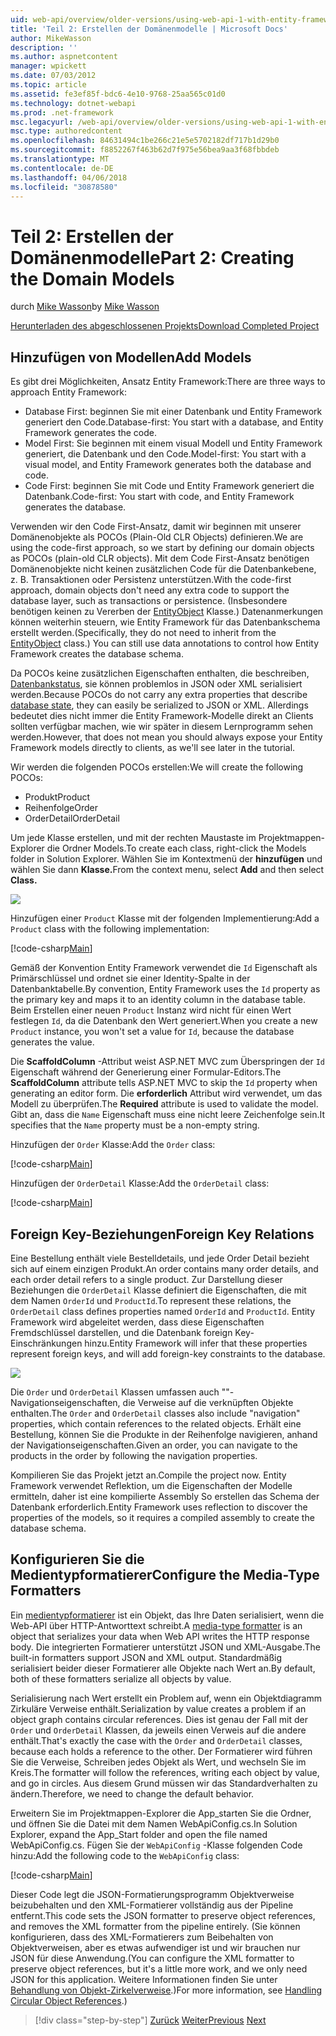 ```yaml
---
uid: web-api/overview/older-versions/using-web-api-1-with-entity-framework-5/using-web-api-with-entity-framework-part-2
title: 'Teil 2: Erstellen der Domänenmodelle | Microsoft Docs'
author: MikeWasson
description: ''
ms.author: aspnetcontent
manager: wpickett
ms.date: 07/03/2012
ms.topic: article
ms.assetid: fe3ef85f-bdc6-4e10-9768-25aa565c01d0
ms.technology: dotnet-webapi
ms.prod: .net-framework
msc.legacyurl: /web-api/overview/older-versions/using-web-api-1-with-entity-framework-5/using-web-api-with-entity-framework-part-2
msc.type: authoredcontent
ms.openlocfilehash: 84631494c1be266c21e5e5702182df717b1d29b0
ms.sourcegitcommit: f8852267f463b62d7f975e56bea9aa3f68fbbdeb
ms.translationtype: MT
ms.contentlocale: de-DE
ms.lasthandoff: 04/06/2018
ms.locfileid: "30878580"
---
```

<a name="part-2-creating-the-domain-models"></a><span data-ttu-id="54cf3-102">Teil 2: Erstellen der Domänenmodelle</span><span class="sxs-lookup"><span data-stu-id="54cf3-102">Part 2: Creating the Domain Models</span></span>
====================
<span data-ttu-id="54cf3-103">durch [Mike Wasson](https://github.com/MikeWasson)</span><span class="sxs-lookup"><span data-stu-id="54cf3-103">by [Mike Wasson](https://github.com/MikeWasson)</span></span>

[<span data-ttu-id="54cf3-104">Herunterladen des abgeschlossenen Projekts</span><span class="sxs-lookup"><span data-stu-id="54cf3-104">Download Completed Project</span></span>](http://code.msdn.microsoft.com/ASP-NET-Web-API-with-afa30545)

## <a name="add-models"></a><span data-ttu-id="54cf3-105">Hinzufügen von Modellen</span><span class="sxs-lookup"><span data-stu-id="54cf3-105">Add Models</span></span>

<span data-ttu-id="54cf3-106">Es gibt drei Möglichkeiten, Ansatz Entity Framework:</span><span class="sxs-lookup"><span data-stu-id="54cf3-106">There are three ways to approach Entity Framework:</span></span>

- <span data-ttu-id="54cf3-107">Database First: beginnen Sie mit einer Datenbank und Entity Framework generiert den Code.</span><span class="sxs-lookup"><span data-stu-id="54cf3-107">Database-first: You start with a database, and Entity Framework generates the code.</span></span>
- <span data-ttu-id="54cf3-108">Model First: Sie beginnen mit einem visual Modell und Entity Framework generiert, die Datenbank und den Code.</span><span class="sxs-lookup"><span data-stu-id="54cf3-108">Model-first: You start with a visual model, and Entity Framework generates both the database and code.</span></span>
- <span data-ttu-id="54cf3-109">Code First: beginnen Sie mit Code und Entity Framework generiert die Datenbank.</span><span class="sxs-lookup"><span data-stu-id="54cf3-109">Code-first: You start with code, and Entity Framework generates the database.</span></span>

<span data-ttu-id="54cf3-110">Verwenden wir den Code First-Ansatz, damit wir beginnen mit unserer Domänenobjekte als POCOs (Plain-Old CLR Objects) definieren.</span><span class="sxs-lookup"><span data-stu-id="54cf3-110">We are using the code-first approach, so we start by defining our domain objects as POCOs (plain-old CLR objects).</span></span> <span data-ttu-id="54cf3-111">Mit dem Code First-Ansatz benötigen Domänenobjekte nicht keinen zusätzlichen Code für die Datenbankebene, z. B. Transaktionen oder Persistenz unterstützen.</span><span class="sxs-lookup"><span data-stu-id="54cf3-111">With the code-first approach, domain objects don't need any extra code to support the database layer, such as transactions or persistence.</span></span> <span data-ttu-id="54cf3-112">(Insbesondere benötigen keinen zu Vererben der [EntityObject](https://msdn.microsoft.com/library/system.data.objects.dataclasses.entityobject.aspx) Klasse.) Datenanmerkungen können weiterhin steuern, wie Entity Framework für das Datenbankschema erstellt werden.</span><span class="sxs-lookup"><span data-stu-id="54cf3-112">(Specifically, they do not need to inherit from the [EntityObject](https://msdn.microsoft.com/library/system.data.objects.dataclasses.entityobject.aspx) class.) You can still use data annotations to control how Entity Framework creates the database schema.</span></span>

<span data-ttu-id="54cf3-113">Da POCOs keine zusätzlichen Eigenschaften enthalten, die beschreiben, [Datenbankstatus](https://msdn.microsoft.com/library/system.data.entitystate.aspx), sie können problemlos in JSON oder XML serialisiert werden.</span><span class="sxs-lookup"><span data-stu-id="54cf3-113">Because POCOs do not carry any extra properties that describe [database state](https://msdn.microsoft.com/library/system.data.entitystate.aspx), they can easily be serialized to JSON or XML.</span></span> <span data-ttu-id="54cf3-114">Allerdings bedeutet dies nicht immer die Entity Framework-Modelle direkt an Clients sollten verfügbar machen, wie wir später in diesem Lernprogramm sehen werden.</span><span class="sxs-lookup"><span data-stu-id="54cf3-114">However, that does not mean you should always expose your Entity Framework models directly to clients, as we'll see later in the tutorial.</span></span>

<span data-ttu-id="54cf3-115">Wir werden die folgenden POCOs erstellen:</span><span class="sxs-lookup"><span data-stu-id="54cf3-115">We will create the following POCOs:</span></span>

- <span data-ttu-id="54cf3-116">Produkt</span><span class="sxs-lookup"><span data-stu-id="54cf3-116">Product</span></span>
- <span data-ttu-id="54cf3-117">Reihenfolge</span><span class="sxs-lookup"><span data-stu-id="54cf3-117">Order</span></span>
- <span data-ttu-id="54cf3-118">OrderDetail</span><span class="sxs-lookup"><span data-stu-id="54cf3-118">OrderDetail</span></span>

<span data-ttu-id="54cf3-119">Um jede Klasse erstellen, und mit der rechten Maustaste im Projektmappen-Explorer die Ordner Models.</span><span class="sxs-lookup"><span data-stu-id="54cf3-119">To create each class, right-click the Models folder in Solution Explorer.</span></span> <span data-ttu-id="54cf3-120">Wählen Sie im Kontextmenü der **hinzufügen** und wählen Sie dann **Klasse.**</span><span class="sxs-lookup"><span data-stu-id="54cf3-120">From the context menu, select **Add** and then select **Class.**</span></span>

![](using-web-api-with-entity-framework-part-2/_static/image1.png)

<span data-ttu-id="54cf3-121">Hinzufügen einer `Product` Klasse mit der folgenden Implementierung:</span><span class="sxs-lookup"><span data-stu-id="54cf3-121">Add a `Product` class with the following implementation:</span></span>

[!code-csharp[Main](using-web-api-with-entity-framework-part-2/samples/sample1.cs)]

<span data-ttu-id="54cf3-122">Gemäß der Konvention Entity Framework verwendet die `Id` Eigenschaft als Primärschlüssel und ordnet sie einer Identity-Spalte in der Datenbanktabelle.</span><span class="sxs-lookup"><span data-stu-id="54cf3-122">By convention, Entity Framework uses the `Id` property as the primary key and maps it to an identity column in the database table.</span></span> <span data-ttu-id="54cf3-123">Beim Erstellen einer neuen `Product` Instanz wird nicht für einen Wert festlegen `Id`, da die Datenbank den Wert generiert.</span><span class="sxs-lookup"><span data-stu-id="54cf3-123">When you create a new `Product` instance, you won't set a value for `Id`, because the database generates the value.</span></span>

<span data-ttu-id="54cf3-124">Die **ScaffoldColumn** -Attribut weist ASP.NET MVC zum Überspringen der `Id` Eigenschaft während der Generierung einer Formular-Editors.</span><span class="sxs-lookup"><span data-stu-id="54cf3-124">The **ScaffoldColumn** attribute tells ASP.NET MVC to skip the `Id` property when generating an editor form.</span></span> <span data-ttu-id="54cf3-125">Die **erforderlich** Attribut wird verwendet, um das Modell zu überprüfen.</span><span class="sxs-lookup"><span data-stu-id="54cf3-125">The **Required** attribute is used to validate the model.</span></span> <span data-ttu-id="54cf3-126">Gibt an, dass die `Name` Eigenschaft muss eine nicht leere Zeichenfolge sein.</span><span class="sxs-lookup"><span data-stu-id="54cf3-126">It specifies that the `Name` property must be a non-empty string.</span></span>

<span data-ttu-id="54cf3-127">Hinzufügen der `Order` Klasse:</span><span class="sxs-lookup"><span data-stu-id="54cf3-127">Add the `Order` class:</span></span>

[!code-csharp[Main](using-web-api-with-entity-framework-part-2/samples/sample2.cs)]

<span data-ttu-id="54cf3-128">Hinzufügen der `OrderDetail` Klasse:</span><span class="sxs-lookup"><span data-stu-id="54cf3-128">Add the `OrderDetail` class:</span></span>

[!code-csharp[Main](using-web-api-with-entity-framework-part-2/samples/sample3.cs)]

## <a name="foreign-key-relations"></a><span data-ttu-id="54cf3-129">Foreign Key-Beziehungen</span><span class="sxs-lookup"><span data-stu-id="54cf3-129">Foreign Key Relations</span></span>

<span data-ttu-id="54cf3-130">Eine Bestellung enthält viele Bestelldetails, und jede Order Detail bezieht sich auf einem einzigen Produkt.</span><span class="sxs-lookup"><span data-stu-id="54cf3-130">An order contains many order details, and each order detail refers to a single product.</span></span> <span data-ttu-id="54cf3-131">Zur Darstellung dieser Beziehungen die `OrderDetail` Klasse definiert die Eigenschaften, die mit dem Namen `OrderId` und `ProductId`.</span><span class="sxs-lookup"><span data-stu-id="54cf3-131">To represent these relations, the `OrderDetail` class defines properties named `OrderId` and `ProductId`.</span></span> <span data-ttu-id="54cf3-132">Entity Framework wird abgeleitet werden, dass diese Eigenschaften Fremdschlüssel darstellen, und die Datenbank foreign Key-Einschränkungen hinzu.</span><span class="sxs-lookup"><span data-stu-id="54cf3-132">Entity Framework will infer that these properties represent foreign keys, and will add foreign-key constraints to the database.</span></span>

![](using-web-api-with-entity-framework-part-2/_static/image2.png)

<span data-ttu-id="54cf3-133">Die `Order` und `OrderDetail` Klassen umfassen auch ""-Navigationseigenschaften, die Verweise auf die verknüpften Objekte enthalten.</span><span class="sxs-lookup"><span data-stu-id="54cf3-133">The `Order` and `OrderDetail` classes also include "navigation" properties, which contain references to the related objects.</span></span> <span data-ttu-id="54cf3-134">Erhält eine Bestellung, können Sie die Produkte in der Reihenfolge navigieren, anhand der Navigationseigenschaften.</span><span class="sxs-lookup"><span data-stu-id="54cf3-134">Given an order, you can navigate to the products in the order by following the navigation properties.</span></span>

<span data-ttu-id="54cf3-135">Kompilieren Sie das Projekt jetzt an.</span><span class="sxs-lookup"><span data-stu-id="54cf3-135">Compile the project now.</span></span> <span data-ttu-id="54cf3-136">Entity Framework verwendet Reflektion, um die Eigenschaften der Modelle ermitteln, daher ist eine kompilierte Assembly So erstellen das Schema der Datenbank erforderlich.</span><span class="sxs-lookup"><span data-stu-id="54cf3-136">Entity Framework uses reflection to discover the properties of the models, so it requires a compiled assembly to create the database schema.</span></span>

## <a name="configure-the-media-type-formatters"></a><span data-ttu-id="54cf3-137">Konfigurieren Sie die Medientypformatierer</span><span class="sxs-lookup"><span data-stu-id="54cf3-137">Configure the Media-Type Formatters</span></span>

<span data-ttu-id="54cf3-138">Ein [medientypformatierer](../../formats-and-model-binding/media-formatters.md) ist ein Objekt, das Ihre Daten serialisiert, wenn die Web-API über HTTP-Antworttext schreibt.</span><span class="sxs-lookup"><span data-stu-id="54cf3-138">A [media-type formatter](../../formats-and-model-binding/media-formatters.md) is an object that serializes your data when Web API writes the HTTP response body.</span></span> <span data-ttu-id="54cf3-139">Die integrierten Formatierer unterstützt JSON und XML-Ausgabe.</span><span class="sxs-lookup"><span data-stu-id="54cf3-139">The built-in formatters support JSON and XML output.</span></span> <span data-ttu-id="54cf3-140">Standardmäßig serialisiert beider dieser Formatierer alle Objekte nach Wert an.</span><span class="sxs-lookup"><span data-stu-id="54cf3-140">By default, both of these formatters serialize all objects by value.</span></span>

<span data-ttu-id="54cf3-141">Serialisierung nach Wert erstellt ein Problem auf, wenn ein Objektdiagramm Zirkuläre Verweise enthält.</span><span class="sxs-lookup"><span data-stu-id="54cf3-141">Serialization by value creates a problem if an object graph contains circular references.</span></span> <span data-ttu-id="54cf3-142">Dies ist genau der Fall mit der `Order` und `OrderDetail` Klassen, da jeweils einen Verweis auf die andere enthält.</span><span class="sxs-lookup"><span data-stu-id="54cf3-142">That's exactly the case with the `Order` and `OrderDetail` classes, because each holds a reference to the other.</span></span> <span data-ttu-id="54cf3-143">Der Formatierer wird führen Sie die Verweise, Schreiben jedes Objekt als Wert, und wechseln Sie im Kreis.</span><span class="sxs-lookup"><span data-stu-id="54cf3-143">The formatter will follow the references, writing each object by value, and go in circles.</span></span> <span data-ttu-id="54cf3-144">Aus diesem Grund müssen wir das Standardverhalten zu ändern.</span><span class="sxs-lookup"><span data-stu-id="54cf3-144">Therefore, we need to change the default behavior.</span></span>

<span data-ttu-id="54cf3-145">Erweitern Sie im Projektmappen-Explorer die App\_starten Sie die Ordner, und öffnen Sie die Datei mit dem Namen WebApiConfig.cs.</span><span class="sxs-lookup"><span data-stu-id="54cf3-145">In Solution Explorer, expand the App\_Start folder and open the file named WebApiConfig.cs.</span></span> <span data-ttu-id="54cf3-146">Fügen Sie der `WebApiConfig` -Klasse folgenden Code hinzu:</span><span class="sxs-lookup"><span data-stu-id="54cf3-146">Add the following code to the `WebApiConfig` class:</span></span>

[!code-csharp[Main](using-web-api-with-entity-framework-part-2/samples/sample4.cs?highlight=11)]

<span data-ttu-id="54cf3-147">Dieser Code legt die JSON-Formatierungsprogramm Objektverweise beizubehalten und den XML-Formatierer vollständig aus der Pipeline entfernt.</span><span class="sxs-lookup"><span data-stu-id="54cf3-147">This code sets the JSON formatter to preserve object references, and removes the XML formatter from the pipeline entirely.</span></span> <span data-ttu-id="54cf3-148">(Sie können konfigurieren, dass des XML-Formatierers zum Beibehalten von Objektverweisen, aber es etwas aufwendiger ist und wir brauchen nur JSON für diese Anwendung.</span><span class="sxs-lookup"><span data-stu-id="54cf3-148">(You can configure the XML formatter to preserve object references, but it's a little more work, and we only need JSON for this application.</span></span> <span data-ttu-id="54cf3-149">Weitere Informationen finden Sie unter [Behandlung von Objekt-Zirkelverweise](../../formats-and-model-binding/json-and-xml-serialization.md#handling_circular_object_references).)</span><span class="sxs-lookup"><span data-stu-id="54cf3-149">For more information, see [Handling Circular Object References](../../formats-and-model-binding/json-and-xml-serialization.md#handling_circular_object_references).)</span></span>

> [!div class="step-by-step"]
> <span data-ttu-id="54cf3-150">[Zurück](using-web-api-with-entity-framework-part-1.md)
> [Weiter](using-web-api-with-entity-framework-part-3.md)</span><span class="sxs-lookup"><span data-stu-id="54cf3-150">[Previous](using-web-api-with-entity-framework-part-1.md)
[Next](using-web-api-with-entity-framework-part-3.md)</span></span>
